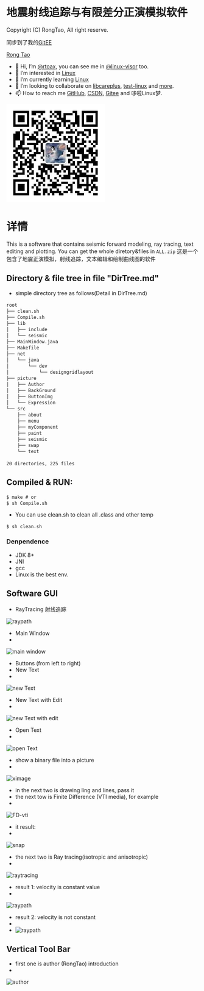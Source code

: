 # 地震射线追踪与有限差分正演模拟软件

Copyright (C) RongTao, All right reserve.

同步到了我的[GitEE](https://gitee.com/rtoax/Seismic-Processing)

[Rong Tao](https://github.com/Rtoax)

- 👋 Hi, I’m [@rtoax](https://github.com/Rtoax), you can see me in [@linux-visor](https://github.com/linux-visor) too.
- 👀 I’m interested in [Linux](https://github.com/torvalds/linux)
- 🌱 I’m currently learning [Linux](https://github.com/torvalds/linux)
- 💞️ I’m looking to collaborate on [libcareplus](https://github.com/Rtoax/libcareplus), [test-linux](https://github.com/Rtoax/test-linux) and [more](https://github.com/Rtoax).
- 📫 How to reach me [GitHub](https://github.com/Rtoax), [CSDN](https://rtoax.blog.csdn.net/), [Gitee](https://gitee.com/rtoax) and 哆啦Linux梦.

![哆啦Linux梦](fwi.png)

# 详情

This is a software that contains seismic forward modeling, ray tracing, text editing and plotting. You can get the whole diretory&files in ```ALL.zip```
这是一个包含了地震正演模拟，射线追踪，文本编辑和绘制曲线图的软件

## Directory & file tree in file "DirTree.md"

* simple directory tree as follows(Detail in DirTree.md)

```shell
root
├── clean.sh
├── Compile.sh
├── lib
│   ├── include
│   └── seismic
├── MainWindow.java
├── Makefile
├── net
│   └── java
│       └── dev
│           └── designgridlayout
├── picture
│   ├── Author
│   ├── BackGround
│   ├── ButtonImg
│   └── Expression
└── src
    ├── about
    ├── menu
    ├── myComponent
    ├── paint
    ├── seismic
    ├── swap
    └── text

20 directories, 225 files
```

## Compiled & RUN: 

```shell
$ make # or
$ sh Compile.sh
```

* You can use clean.sh to clean all .class and other temp

```shell
$ sh clean.sh
```

### Denpendence

* JDK 8+
* JNI
* gcc
* Linux is the best env.

## Software GUI

* RayTracing 射线追踪

![raypath](raypath.jpg)

* Main Window
* 
![main window](screenshot/mainWindows.jpg)
* Buttons (from left to right)
* New Text
* 
![new Text](screenshot/newText.jpg)
* New Text with Edit
* 
![new Text with edit](screenshot/newTextWithEdit.jpg)
* Open Text
* 
![open Text](screenshot/openText.jpg)
* show a binary file into a picture
* 
![ximage](screenshot/ximage.jpg)
* in the next two is drawing ling and lines, pass it
* the next tow is Finite Difference (VTI media), for example
* 
![FD-vti](screenshot/FD-vti.jpg)
* it result:
* 
![snap](screenshot/snap.jpg)
* the next two is Ray tracing(isotropic and anisotropic)
* 
![raytracing](screenshot/raytracing.jpg)
* result 1: velocity is constant value
* 
![raypath](screenshot/raypath.jpg)
* result 2: velocity is not constant
* 
* ![raypath](screenshot/raypath2.jpg)

## Vertical Tool Bar
* first one is author (RongTao) introduction
* 
![author](screenshot/author.jpg)
